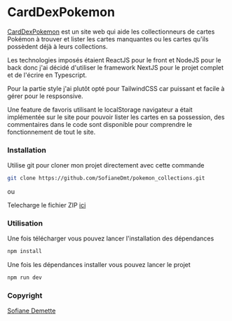 # CardDexPokemon

[CardDexPokemon](https://pokemon-collections.vercel.app/) est un site web qui aide les collectionneurs de cartes Pokémon à trouver et lister les cartes manquantes ou les cartes qu'ils possèdent déjà à leurs collections.

Les technologies imposés étaient ReactJS pour le front et NodeJS pour le back donc j'ai décidé d'utiliser le framework NextJS pour le projet complet et de l'écrire en Typescript.

Pour la partie style j'ai plutôt opté pour TailwindCSS car puissant et facile à gérer pour le respsonsive.

Une feature de favoris utilisant le localStorage navigateur a était implémentée sur le site pour pouvoir lister les cartes en sa possession, des commentaires dans le code sont disponible pour comprendre le fonctionnement de tout le site.


### Installation

Utilise git pour cloner mon projet directement avec cette commande

```bash
git clone https://github.com/SofianeDmt/pokemon_collections.git
```

ou 

Telecharge le fichier ZIP [ici](https://github.com/SofianeDmt/pokemon_collections/archive/refs/heads/main.zip)

### Utilisation

Une fois télécharger vous pouvez lancer l'installation des dépendances

```bash
npm install
```
Une fois les dépendances installer vous pouvez lancer le projet

```bash
npm run dev
```

### Copyright

[Sofiane Demette](https://sofianedmt.com/)
